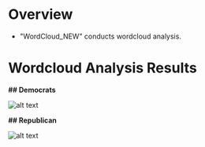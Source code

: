 # Overview
* "WordCloud_NEW" conducts wordcloud analysis.

# Wordcloud Analysis Results 

**## Democrats**

![alt text][logo1]

[logo1]: https://github.com/grantjw/text_analysis_proj2/blob/main/text_analysis_fold3/wordcloud/WordCloud_Dem.png

**## Republican**

![alt text][logo2]

[logo2]: https://github.com/grantjw/text_analysis_proj2/blob/main/text_analysis_fold3/wordcloud/WordCloud_Rep.png
